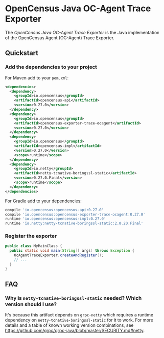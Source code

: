 # OpenCensus Java OC-Agent Trace Exporter

The *OpenCensus Java OC-Agent Trace Exporter* is the Java implementation of the OpenCensus Agent
(OC-Agent) Trace Exporter.

## Quickstart

### Add the dependencies to your project

For Maven add to your `pom.xml`:
```xml
<dependencies>
  <dependency>
    <groupId>io.opencensus</groupId>
    <artifactId>opencensus-api</artifactId>
    <version>0.27.0</version>
  </dependency>
  <dependency>
    <groupId>io.opencensus</groupId>
    <artifactId>opencensus-exporter-trace-ocagent</artifactId>
    <version>0.27.0</version>
  </dependency>
  <dependency>
    <groupId>io.opencensus</groupId>
    <artifactId>opencensus-impl</artifactId>
    <version>0.27.0</version>
    <scope>runtime</scope>
  </dependency>
  <dependency>
    <groupId>io.netty</groupId>
    <artifactId>netty-tcnative-boringssl-static</artifactId>
    <version>0.27.0.Final</version>
    <scope>runtime</scope>
  </dependency>
</dependencies>
```

For Gradle add to your dependencies:
```groovy
compile 'io.opencensus:opencensus-api:0.27.0'
compile 'io.opencensus:opencensus-exporter-trace-ocagent:0.27.0'
runtime 'io.opencensus:opencensus-impl:0.27.0'
runtime 'io.netty:netty-tcnative-boringssl-static:2.0.20.Final'
```

### Register the exporter

```java
public class MyMainClass {
  public static void main(String[] args) throws Exception {
    OcAgentTraceExporter.createAndRegister();
    // ...
  }
}
```

## FAQ

### Why is `netty-tcnative-boringssl-static` needed? Which version should I use?

It's because this artifact depends on `grpc-netty` which requires a runtime dependency on `netty-tcnative-boringssl-static`
for it to work. For more details and a table of known working version combinations, see
https://github.com/grpc/grpc-java/blob/master/SECURITY.md#netty.
